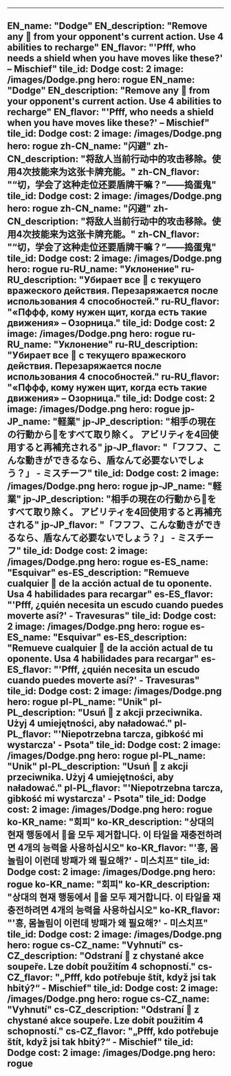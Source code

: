 ---

EN_name: "Dodge"
EN_description: "Remove any 🔸 from your opponent's current action. Use 4 abilities to recharge"
EN_flavor: "'Pfff, who needs a shield when you have moves like these?' – Mischief"
tile_id: Dodge
cost: 2
image: /images/Dodge.png
hero: rogue
EN_name: "Dodge"
EN_description: "Remove any 🔸 from your opponent's current action. Use 4 abilities to recharge"
EN_flavor: "'Pfff, who needs a shield when you have moves like these?' – Mischief"
tile_id: Dodge
cost: 2
image: /images/Dodge.png
hero: rogue
zh-CN_name: "闪避"
zh-CN_description: "将敌人当前行动中的攻击移除。使用4次技能来为这张卡牌充能。"
zh-CN_flavor: "“切，学会了这种走位还要盾牌干嘛？”——捣蛋鬼"
tile_id: Dodge
cost: 2
image: /images/Dodge.png
hero: rogue
zh-CN_name: "闪避"
zh-CN_description: "将敌人当前行动中的攻击移除。使用4次技能来为这张卡牌充能。"
zh-CN_flavor: "“切，学会了这种走位还要盾牌干嘛？”——捣蛋鬼"
tile_id: Dodge
cost: 2
image: /images/Dodge.png
hero: rogue
ru-RU_name: "Уклонение"
ru-RU_description: "Убирает все 🔸 с текущего вражеского действия. Перезаряжается после использования 4 способностей."
ru-RU_flavor: "«Пффф, кому нужен щит, когда есть такие движения» – Озорница."
tile_id: Dodge
cost: 2
image: /images/Dodge.png
hero: rogue
ru-RU_name: "Уклонение"
ru-RU_description: "Убирает все 🔸 с текущего вражеского действия. Перезаряжается после использования 4 способностей."
ru-RU_flavor: "«Пффф, кому нужен щит, когда есть такие движения» – Озорница."
tile_id: Dodge
cost: 2
image: /images/Dodge.png
hero: rogue
jp-JP_name: "軽業"
jp-JP_description: "相手の現在の行動から🔸をすべて取り除く。 アビリティを4回使用すると再補充される"
jp-JP_flavor: "「フフフ、こんな動きができるなら、盾なんて必要ないでしょう？」 - ミスチーフ"
tile_id: Dodge
cost: 2
image: /images/Dodge.png
hero: rogue
jp-JP_name: "軽業"
jp-JP_description: "相手の現在の行動から🔸をすべて取り除く。 アビリティを4回使用すると再補充される"
jp-JP_flavor: "「フフフ、こんな動きができるなら、盾なんて必要ないでしょう？」 - ミスチーフ"
tile_id: Dodge
cost: 2
image: /images/Dodge.png
hero: rogue
es-ES_name: "Esquivar"
es-ES_description: "Remueve cualquier 🔸 de la acción actual de tu oponente. Usa 4 habilidades para recargar"
es-ES_flavor: "'Pfff, ¿quién necesita un escudo cuando puedes moverte así?' - Travesuras"
tile_id: Dodge
cost: 2
image: /images/Dodge.png
hero: rogue
es-ES_name: "Esquivar"
es-ES_description: "Remueve cualquier 🔸 de la acción actual de tu oponente. Usa 4 habilidades para recargar"
es-ES_flavor: "'Pfff, ¿quién necesita un escudo cuando puedes moverte así?' - Travesuras"
tile_id: Dodge
cost: 2
image: /images/Dodge.png
hero: rogue
pl-PL_name: "Unik"
pl-PL_description: "Usuń 🔸 z akcji przeciwnika. Użyj 4 umiejętności, aby naładować."
pl-PL_flavor: "'Niepotrzebna tarcza, gibkość mi wystarcza' - Psota"
tile_id: Dodge
cost: 2
image: /images/Dodge.png
hero: rogue
pl-PL_name: "Unik"
pl-PL_description: "Usuń 🔸 z akcji przeciwnika. Użyj 4 umiejętności, aby naładować."
pl-PL_flavor: "'Niepotrzebna tarcza, gibkość mi wystarcza' - Psota"
tile_id: Dodge
cost: 2
image: /images/Dodge.png
hero: rogue
ko-KR_name: "회피"
ko-KR_description: "상대의 현재 행동에서 🔸을 모두 제거합니다. 이 타일을 재충전하려면 4개의 능력을 사용하십시오"
ko-KR_flavor: "'흥, 몸놀림이 이런데 방패가 왜 필요해?' - 미스치프"
tile_id: Dodge
cost: 2
image: /images/Dodge.png
hero: rogue
ko-KR_name: "회피"
ko-KR_description: "상대의 현재 행동에서 🔸을 모두 제거합니다. 이 타일을 재충전하려면 4개의 능력을 사용하십시오"
ko-KR_flavor: "'흥, 몸놀림이 이런데 방패가 왜 필요해?' - 미스치프"
tile_id: Dodge
cost: 2
image: /images/Dodge.png
hero: rogue
cs-CZ_name: "Vyhnutí"
cs-CZ_description: "Odstraní 🔸 z chystané akce soupeře. Lze dobít použitím 4 schopností."
cs-CZ_flavor: "„Pfff, kdo potřebuje štít, když jsi tak hbitý?“ - Mischief"
tile_id: Dodge
cost: 2
image: /images/Dodge.png
hero: rogue
cs-CZ_name: "Vyhnutí"
cs-CZ_description: "Odstraní 🔸 z chystané akce soupeře. Lze dobít použitím 4 schopností."
cs-CZ_flavor: "„Pfff, kdo potřebuje štít, když jsi tak hbitý?“ - Mischief"
tile_id: Dodge
cost: 2
image: /images/Dodge.png
hero: rogue
---